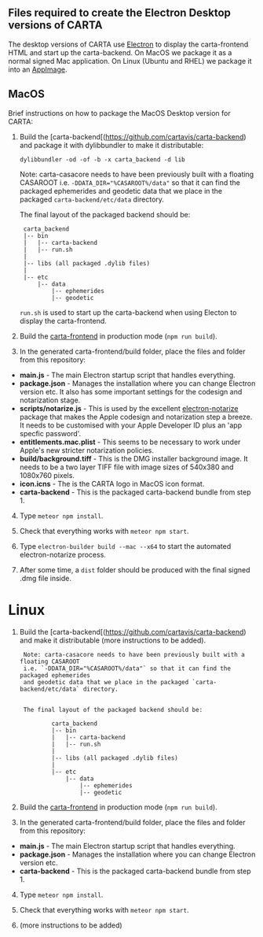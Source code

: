 ## Files required to create the Electron Desktop versions of CARTA

The desktop versions of CARTA use [Electron](https://www.electronjs.org/) to display the carta-frontend HTML and start up the carta-backend.
On MacOS we package it as a normal signed Mac application. 
On Linux (Ubuntu and RHEL) we package it into an [AppImage](https://appimage.org/).

## MacOS

Brief instructions on how to package the MacOS Desktop version for CARTA:


1. Build the [carta-backend[(https://github.com/cartavis/carta-backend) and package it with dylibbundler to make it distributable:

	```
	dylibbundler -od -of -b -x carta_backend -d lib
	```

	Note: carta-casacore needs to have been previously built with a floating CASAROOT 
	i.e. `-DDATA_DIR="%CASAROOT%/data"` so that it can find the packaged ephemerides 
	and geodetic data that we place in the packaged `carta-backend/etc/data` directory.


	The final layout of the packaged backend should be:
	
		carta_backend
		|-- bin
		|   |-- carta-backend
		|   |-- run.sh
		|
		|-- libs (all packaged .dylib files)
		|
		|-- etc
		    |-- data
		        |-- ephemerides
		        |-- geodetic


	`run.sh` is used to start up the carta-backend when using Electon to display the carta-frontend.

2. Build the [carta-frontend](https://github.com/CARTAvis/carta-frontend) in production mode (`npm run build`).

3. In the generated carta-frontend/build folder, place the files and folder from this repository:

- **main.js** - The main Electron startup script that handles everything.
- **package.json** - Manages the installation where you can change Electron version etc. It also has some important settings for the codesign and notarization stage.
- **scripts/notarize.js** - This is used by the excellent [electron-notarize](https://www.npmjs.com/package/electron-notarize) package that makes the Apple codesign and notarization step a breeze. It needs to be customised with your Apple Developer ID plus an 'app specfic password'.
- **entitlements.mac.plist** - This seems to be necessary to work under Apple's new stricter notarization policies.
- **build/background.tiff** - This is the DMG installer background image. It needs to be a two layer TIFF file with image sizes of 540x380 and 1080x760 pixels.
- **icon.icns** - The is the CARTA logo in MacOS icon format.
- **carta-backend** - This is the packaged carta-backend bundle from step 1.

4. Type `meteor npm install`.

5. Check that everything works with `meteor npm start`.

6. Type `electron-builder build --mac --x64` to start the automated electron-notarize process.

7. After some time, a `dist` folder should be produced with the final signed .dmg file inside.

# Linux

1. Build the [carta-backend[(https://github.com/cartavis/carta-backend) and make it distributable (more instructions to be added). 

        Note: carta-casacore needs to have been previously built with a floating CASAROOT
        i.e. `-DDATA_DIR="%CASAROOT%/data"` so that it can find the packaged ephemerides
        and geodetic data that we place in the packaged `carta-backend/etc/data` directory.


        The final layout of the packaged backend should be:

                carta_backend
                |-- bin
                |   |-- carta-backend
                |   |-- run.sh
                |
                |-- libs (all packaged .dylib files)
                |
                |-- etc
                    |-- data
                        |-- ephemerides
                        |-- geodetic

2. Build the [carta-frontend](https://github.com/CARTAvis/carta-frontend) in production mode (`npm run build`).

3. In the generated carta-frontend/build folder, place the files and folder from this repository:

- **main.js** - The main Electron startup script that handles everything.
- **package.json** - Manages the installation where you can change Electron version etc.
- **carta-backend** - This is the packaged carta-backend bundle from step 1.

4. Type `meteor npm install`.

5. Check that everything works with `meteor npm start`.

6. (more instructions to be added)

